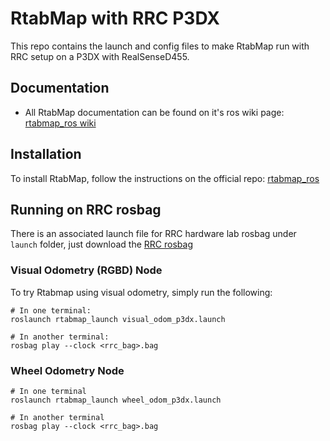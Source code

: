 # RtabMap with RRC P3DX
This repo contains the launch and config files to make RtabMap run with RRC setup on a P3DX with RealSenseD455.

## Documentation
- All RtabMap documentation can be found on it's ros wiki page: [rtabmap_ros wiki](https://wiki.ros.org/rtabmap_ros/noetic_and_newer)

## Installation
To install RtabMap, follow the instructions on the official repo: [rtabmap_ros](https://github.com/introlab/rtabmap_ros)

## Running on RRC rosbag
There is an associated launch file for RRC hardware lab rosbag under `launch` folder, just download the [RRC rosbag]() 

### Visual Odometry (RGBD) Node
To try Rtabmap using visual odometry, simply run the following:
```
# In one terminal:
roslaunch rtabmap_launch visual_odom_p3dx.launch

# In another terminal:
rosbag play --clock <rrc_bag>.bag
```

### Wheel Odometry Node
```
# In one terminal
roslaunch rtabmap_launch wheel_odom_p3dx.launch

# In another terminal
rosbag play --clock <rrc_bag>.bag
```